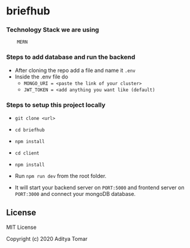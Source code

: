 # briefhub

### Technology Stack we are using
        MERN
### Steps to add database and run the backend
* After cloning the repo add a file and name it `.env`
* Inside the .env file do
    * `MONGO_URI = <paste the link of your cluster>`
    * `JWT_TOKEN = <add anything you want like (default)`

### Steps to setup this project locally
* `git clone <url>`
* `cd briefhub`
* `npm install`
* `cd client`
* `npm install`



* Run `npm run dev` from the root folder.
* It will start your backend server on `PORT:5000` and frontend server on `PORT:3000` and connect your mongoDB database.

## License
  
MIT License

Copyright (c) 2020 Aditya Tomar
